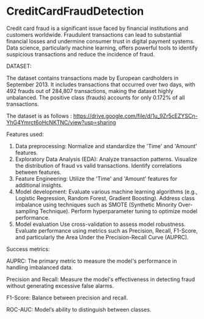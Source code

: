 # CreditCardFraudDetection

Credit card fraud is a significant issue faced by financial institutions and customers worldwide. Fraudulent transactions can lead to substantial financial losses and undermine consumer trust in digital payment systems.
Data science, particularly machine learning, offers powerful tools to identify suspicious transactions and reduce the incidence of fraud.

DATASET:

The dataset contains transactions made by European cardholders in September 2013. It includes transactions that occurred over two days, with 492 frauds out of 284,807 transactions, making the dataset highly unbalanced. The positive class (frauds) accounts for only 0.172% of all transactions.

The dataset is as follows : https://drive.google.com/file/d/1u_9Zr5cEZYSCn-YhG4Ymrct6oHcNKTNC/view?usp=sharing

Features used:
1. Data preprocessing:
  Normalize and standardize the 'Time' and 'Amount' features.
2. Exploratory Data Analysis (EDA):
  Analyze transaction patterns. Visualize the distribution of fraud vs valid transactions. Identify correlations between features.
3. Feature Engineering:
  Utilize the 'Time' and 'Amount' features for additional insights.
4. Model development:
   Evaluate various machine learning algorithms (e.g., Logistic Regression, Random Forest, Gradient Boosting). Address class imbalance using techniques such as SMOTE (Synthetic Minority Over-sampling Technique). Perform hyperparameter tuning to optimize model 
   performance.
5. Model evaluation
   Use cross-validation to assess model robustness. Evaluate performance using metrics such as Precision, Recall, F1-Score, and particularly the Area Under 
   the Precision-Recall Curve (AUPRC).

Success metrics:

   AUPRC: The primary metric to measure the model's performance in handling imbalanced data.
   
   Precision and Recall: Measure the model's effectiveness in detecting fraud without generating excessive false alarms.
   
   F1-Score: Balance between precision and recall.
   
   ROC-AUC: Model’s ability to distinguish between classes.
